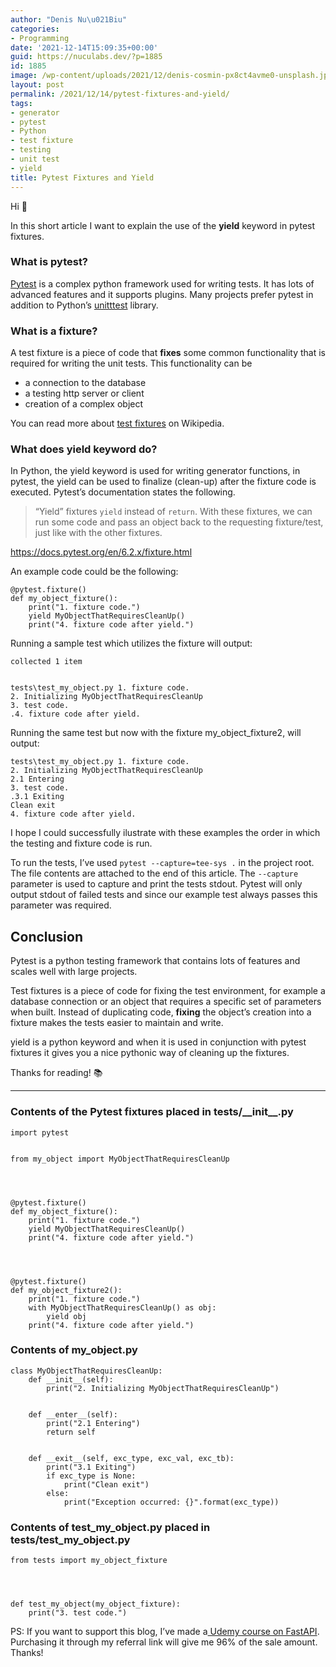 ```yaml
---
author: "Denis Nu\u021Biu"
categories:
- Programming
date: '2021-12-14T15:09:35+00:00'
guid: https://nuculabs.dev/?p=1885
id: 1885
image: /wp-content/uploads/2021/12/denis-cosmin-px8ct4avme0-unsplash.jpg
layout: post
permalink: /2021/12/14/pytest-fixtures-and-yield/
tags:
- generator
- pytest
- Python
- test fixture
- testing
- unit test
- yield
title: Pytest Fixtures and Yield
---
```

Hi 👋


In this short article I want to explain the use of the **yield** keyword in pytest fixtures.


### What is pytest?


[Pytest](https://docs.pytest.org/en/6.2.x/) is a complex python framework used for writing tests. It has lots of advanced features and it supports plugins. Many projects prefer pytest in addition to Python’s [unitttest](https://docs.python.org/3/library/unittest.html) library.


### What is a fixture?


A test fixture is a piece of code that **fixes** some common functionality that is required for writing the unit tests. This functionality can be


- a connection to the database
- a testing http server or client
- creation of a complex object


You can read more about [test fixtures](https://en.wikipedia.org/wiki/Test_fixture#Software) on Wikipedia.


### What does yield keyword do?


In Python, the yield keyword is used for writing generator functions, in pytest, the yield can be used to finalize (clean-up) after the fixture code is executed. Pytest’s documentation states the following.


> “Yield” fixtures `yield` instead of `return`. With these fixtures, we can run some code and pass an object back to the requesting fixture/test, just like with the other fixtures.
> 
> 
https://docs.pytest.org/en/6.2.x/fixture.html


An example code could be the following:


```
@pytest.fixture()
def my_object_fixture():
    print("1. fixture code.")
    yield MyObjectThatRequiresCleanUp()
    print("4. fixture code after yield.")
```


Running a sample test which utilizes the fixture will output:


```
collected 1 item                                                                                                                                                                       


tests\test_my_object.py 1. fixture code.
2. Initializing MyObjectThatRequiresCleanUp
3. test code.
.4. fixture code after yield.
```


Running the same test but now with the fixture my\_object\_fixture2, will output:


```
tests\test_my_object.py 1. fixture code.
2. Initializing MyObjectThatRequiresCleanUp
2.1 Entering
3. test code.
.3.1 Exiting
Clean exit
4. fixture code after yield.
```


I hope I could successfully ilustrate with these examples the order in which the testing and fixture code is run.


To run the tests, I’ve used `pytest --capture=tee-sys .` in the project root. The file contents are attached to the end of this article. The `--capture` parameter is used to capture and print the tests stdout. Pytest will only output stdout of failed tests and since our example test always passes this parameter was required.


## Conclusion


Pytest is a python testing framework that contains lots of features and scales well with large projects.


Test fixtures is a piece of code for fixing the test environment, for example a database connection or an object that requires a specific set of parameters when built. Instead of duplicating code, **fixing** the object’s creation into a fixture makes the tests easier to maintain and write.


yield is a python keyword and when it is used in conjunction with pytest fixtures it gives you a nice pythonic way of cleaning up the fixtures.


Thanks for reading! 📚


- - - - - -


### Contents of the Pytest fixtures placed in tests/\_\_init\_\_.py


```
import pytest


from my_object import MyObjectThatRequiresCleanUp




@pytest.fixture()
def my_object_fixture():
    print("1. fixture code.")
    yield MyObjectThatRequiresCleanUp()
    print("4. fixture code after yield.")




@pytest.fixture()
def my_object_fixture2():
    print("1. fixture code.")
    with MyObjectThatRequiresCleanUp() as obj:
        yield obj
    print("4. fixture code after yield.")
```


### Contents of my\_object.py


```
class MyObjectThatRequiresCleanUp:
    def __init__(self):
        print("2. Initializing MyObjectThatRequiresCleanUp")


    def __enter__(self):
        print("2.1 Entering")
        return self


    def __exit__(self, exc_type, exc_val, exc_tb):
        print("3.1 Exiting")
        if exc_type is None:
            print("Clean exit")
        else:
            print("Exception occurred: {}".format(exc_type))
```


### Contents of test\_my\_object.py placed in tests/test\_my\_object.py


```
from tests import my_object_fixture




def test_my_object(my_object_fixture):
    print("3. test code.")
```


PS: If you want to support this blog, I’ve made a[ Udemy course on FastAPI](https://www.udemy.com/course/build-a-movie-tracking-api-with-fastapi-and-python/?referralCode=47430716975684E04F85). Purchasing it through my referral link will give me 96% of the sale amount. Thanks!